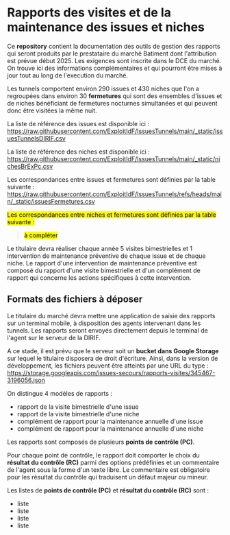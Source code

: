 # Rapports des visites et de la maintenance des issues et niches
Ce **repository** contient la documentation des outils de gestion des rapports qui seront produits par le prestataire du marché Batiment 
dont l'attribution est prévue début 2025. Les exigences sont inscrite dans le DCE du marché. 
On trouve ici des informations complémentaires et qui pourront être mises à jour tout au long de l'execution du marché.

Les tunnels comportent environ 290 issues et 430 niches que l'on a regroupées dans environ 30 **fermetures** 
qui sont des ensembles d'issues et de niches bénéficiant de fermetures nocturnes simultanées et 
qui peuvent donc être visitées la même nuit.

La liste de référence des issues est disponible ici : 
https://raw.githubusercontent.com/ExploitIdF/IssuesTunnels/main/_static/issuesTunnelsDIRIF.csv

La liste de référence des niches est disponible ici : 
https://raw.githubusercontent.com/ExploitIdF/IssuesTunnels/main/_static/nichesBrExPc.csv

Les correspondances entre issues et fermetures sont définies par la table suivante :
https://raw.githubusercontent.com/ExploitIdF/IssuesTunnels/refs/heads/main/_static/issuesFermetures.csv

<mark>Les correspondances entre niches et fermetures sont définies par la table suivante :</mark>
> <mark>à compléter</mark>

Le titulaire devra réaliser chaque année 5 visites bimestrielles et 1 intervention de maintenance préventive de chaque issue et de chaque niche.
Le rapport d'une intervention de maintenance préventive est composé du rapport d'une visite bimestrielle et 
d'un complément de rapport qui concerne les actions spécifiques à cette intervention.


## Formats des fichiers à déposer
Le titulaire du marché devra mettre une application de saisie des rapports sur un terminal mobile, à disposition des agents intervenant dans les tunnels.
Les rapports seront envoyés directement depuis le terminal de l'agent sur le serveur de la DIRIF.

A ce stade, il est prévu que le serveur soit un **bucket dans Google Storage** sur lequel le titulaire disposera de droit d'écriture.
Ainsi, dans la version de développement, les fichiers peuvent être atteints par une URL du type : 
https://storage.googleapis.com/issues-secours/rapports-visites/345467-3196056.json

On distingue 4 modèles de rapports :

* rapport de la visite bimestrielle d'une issue
* rapport de la visite bimestrielle d'une niche
* complément de rapport pour la maintenance annuelle d'une issue
* complément de rapport pour la maintenance annuelle d'une niche

Les rapports sont composés de plusieurs **points de contrôle (PC)**.

Pour chaque point de contrôle, le rapport doit comporter le choix du **résultat du contrôle (RC)** parmi des options prédéfinies et 
un commentaire de l'agent sous la forme d'un texte libre. Le commentaire est obligatoire pour les résultat du contrôle qui traduisent
un défaut majeur ou mineur.

Les listes de **points de contrôle (PC)** et  **résultat du contrôle (RC)** sont :

* liste
* liste
* liste
* liste










